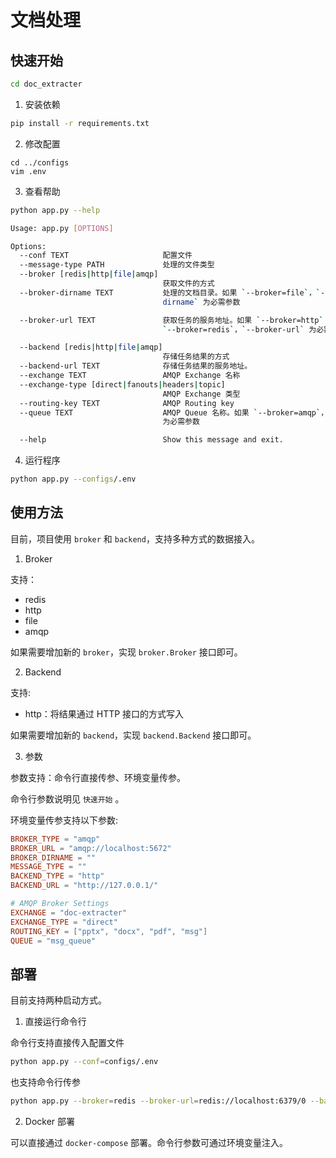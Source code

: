 # 文档处理

## 快速开始

```bash
cd doc_extracter
```

1. 安装依赖

```bash
pip install -r requirements.txt
```

2. 修改配置

```
cd ../configs
vim .env
```

3. 查看帮助

```bash
python app.py --help

Usage: app.py [OPTIONS]

Options:
  --conf TEXT                     配置文件
  --message-type PATH             处理的文件类型
  --broker [redis|http|file|amqp]
                                  获取文件的方式
  --broker-dirname TEXT           处理的文档目录。如果 `--broker=file`，`--broker-
                                  dirname` 为必需参数

  --broker-url TEXT               获取任务的服务地址。如果 `--broker=http` 或
                                  `--broker=redis`，`--broker-url` 为必需参数

  --backend [redis|http|file|amqp]
                                  存储任务结果的方式
  --backend-url TEXT              存储任务结果的服务地址。
  --exchange TEXT                 AMQP Exchange 名称
  --exchange-type [direct|fanouts|headers|topic]
                                  AMQP Exchange 类型
  --routing-key TEXT              AMQP Routing key
  --queue TEXT                    AMQP Queue 名称。如果 `--broker=amqp`，`--queue`
                                  为必需参数

  --help                          Show this message and exit.
```

4. 运行程序

```bash
python app.py --configs/.env
```

## 使用方法

目前，项目使用 `broker` 和 `backend`，支持多种方式的数据接入。

1. Broker

支持：

- redis
- http
- file
- amqp

如果需要增加新的 `broker`，实现 `broker.Broker` 接口即可。

2. Backend

支持:

- http：将结果通过 HTTP 接口的方式写入

如果需要增加新的 `backend`，实现 `backend.Backend` 接口即可。

3. 参数

参数支持：命令行直接传参、环境变量传参。

命令行参数说明见 `快速开始` 。

环境变量传参支持以下参数:

```conf
BROKER_TYPE = "amqp"
BROKER_URL = "amqp://localhost:5672"
BROKER_DIRNAME = ""
MESSAGE_TYPE = ""
BACKEND_TYPE = "http"
BACKEND_URL = "http://127.0.0.1/"

# AMQP Broker Settings
EXCHANGE = "doc-extracter"
EXCHANGE_TYPE = "direct"
ROUTING_KEY = ["pptx", "docx", "pdf", "msg"]
QUEUE = "msg_queue"
```

## 部署

目前支持两种启动方式。

1. 直接运行命令行

命令行支持直接传入配置文件

```bash
python app.py --conf=configs/.env
```

也支持命令行传参

```bash
python app.py --broker=redis --broker-url=redis://localhost:6379/0 --backend=http --backend-url=http://127.0.0.1
```

2. Docker 部署

可以直接通过 `docker-compose` 部署。命令行参数可通过环境变量注入。
